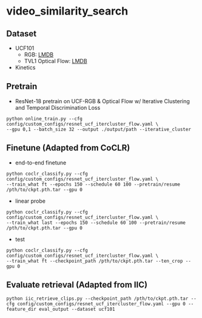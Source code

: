 # video_similarity_search

## Dataset
* UCF101
  * RGB:  [LMDB](http://thor.robots.ox.ac.uk/~vgg/data/CoCLR/ucf101_rgb_lmdb.tar)
  * TVL1 Optical Flow: [LMDB](http://thor.robots.ox.ac.uk/~vgg/data/CoCLR/ucf101_flow_lmdb.tar)
* Kinetics

## Pretrain
* ResNet-18 pretrain on UCF-RGB & Optical Flow w/ Iterative Clustering and Temporal Discrimination Loss
 
```
python online_train.py --cfg config/custom_configs/resnet_ucf_itercluster_flow.yaml \
--gpu 0,1 --batch_size 32 --output ./output/path --iterative_cluster
```

## Finetune (Adapted from CoCLR)

* end-to-end finetune
```
python coclr_classify.py --cfg config/custom_configs/resnet_ucf_itercluster_flow.yaml \
--train_what ft --epochs 150 --schedule 60 100 --pretrain/resume /pth/to/ckpt.pth.tar --gpu 0 
```
* linear probe
```
python coclr_classify.py --cfg config/custom_configs/resnet_ucf_itercluster_flow.yaml \
--train_what last --epochs 150 --schedule 60 100 --pretrain/resume /pth/to/ckpt.pth.tar --gpu 0
```
* test
```
python coclr_classify.py --cfg config/custom_configs/resnet_ucf_itercluster_flow.yaml \
--train_what ft --checkpoint_path /pth/to/ckpt.pth.tar --ten_crop --gpu 0
```

## Evaluate retrieval (Adapted from IIC)

```
python iic_retrieve_clips.py --checkpoint_path /pth/to/ckpt.pth.tar --cfg config/custom_configs/resnet_ucf_itercluster_flow.yaml --gpu 0 --feature_dir eval_output --dataset ucf101
```


